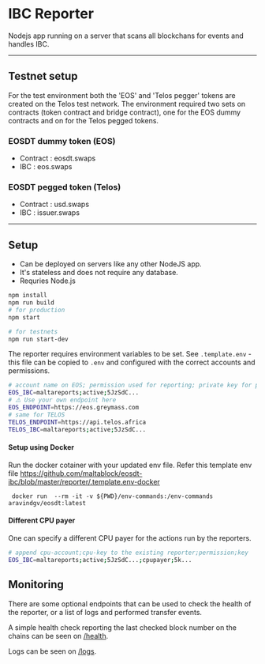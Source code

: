 # IBC Reporter

Nodejs app running on a server that scans all blockchans for events and handles IBC.

---
## Testnet setup

For the test environment both the 'EOS' and 'Telos pegger' tokens are created on the Telos test network. The environment required two sets on contracts (token contract and bridge contract), one for the EOS dummy contracts and on  for the Telos pegged tokens.

### EOSDT dummy token (EOS)

- Contract : eosdt.swaps
- IBC : eos.swaps

### EOSDT pegged token (Telos)

- Contract : usd.swaps
- IBC : issuer.swaps

---

## Setup

- Can be deployed on servers like any other NodeJS app.
- It's stateless and does not require any database.
- Requries Node.js

```bash
npm install
npm run build
# for production
npm start

# for testnets
npm run start-dev
```

The reporter requires environment variables to be set.
See `.template.env` - this file can be copied to `.env` and configured with the correct accounts and permissions.

```bash
# account name on EOS; permission used for reporting; private key for permission
EOS_IBC=maltareports;active;5JzSdC...
# ⚠️ Use your own endpoint here
EOS_ENDPOINT=https://eos.greymass.com
# same for TELOS
TELOS_ENDPOINT=https://api.telos.africa
TELOS_IBC=maltareports;active;5JzSdC...
```

#### Setup using Docker

Run the docker cotainer with your updated env file. Refer this template env file https://github.com/maltablock/eosdt-ibc/blob/master/reporter/.template.env-docker

``` docker run  --rm -it -v ${PWD}/env-commands:/env-commands aravindgv/eosdt:latest```

#### Different CPU payer

One can specify a different CPU payer for the actions run by the reporters.

```bash
# append cpu-account;cpu-key to the existing reporter;permission;key
EOS_IBC=maltareports;active;5JzSdC...;cpupayer;5k...
```

## Monitoring

There are some optional endpoints that can be used to check the health of the reporter, or a list of logs and performed transfer events.

A simple health check reporting the last checked block number on the chains can be seen on [/health](http://localhost:8080/health).

Logs can be seen on [/logs](http://localhost:8080/logs).
